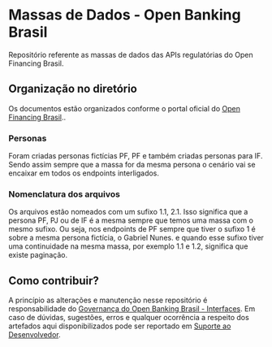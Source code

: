 # Massas de Dados - Open Banking Brasil

Repositório referente as massas de dados das APIs regulatórias do Open Financing Brasil.

## Organização no diretório

Os documentos estão organizados conforme o portal oficial do [Open Financing Brasil](https://openbankingbrasil.atlassian.net/wiki/spaces/OB/overview).. 

### Personas
Foram criadas personas fictícias PF, PF e também criadas personas para IF. Sendo assim sempre que a massa for da mesma persona o cenário vai se encaixar em todos os endpoints interligados. 

### Nomenclatura dos arquivos
Os arquivos estão nomeados com um sufixo 1.1, 2.1. Isso significa que a persona PF, PJ ou de IF é a mesma sempre que temos uma massa com o mesmo sufixo. Ou seja, nos endpoints de PF sempre que tiver o sufixo 1 é sobre a mesma persona fictícia, o Gabriel Nunes. e quando esse sufixo tiver uma continuidade na mesma massa, por exemplo 1.1 e 1.2, significa que existe paginação.

## Como contribuir?

A princípio as alterações e manutenção nesse repositório é responsabilidade do  [Governança do Open Banking Brasil - Interfaces](mailto:gt-interfaces@openbankingbr.org). Em caso de dúvidas, sugestões, erros e qualquer ocorrência a respeito dos artefados aqui disponibilizados pode ser reportado em [Suporte ao Desenvolvedor](https://servicedesk.openbankingbrasil.org.br/Login.jsp?navLanguage=pt-BR).


